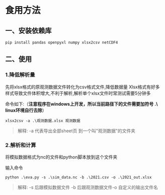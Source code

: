# 食用方法
## 一、安装依赖库
```
pip install pandas openpyxl numpy xlsx2csv netCDF4
```
## 二、使用
### 1.降低解析量
先将xlsx格式的原观测数据文件转化为csv格式文件,降低数据量
Xlsx格式有好多样式导致文件体积增大,不利于解析,解析单个xlsx文件时常测试需要5分钟多

命令如下:（**注意程序在windows上开发，所以当前路径下的文件需要加符号 .\   linux环境自行去除**）
```
xlsx2csv -a .\观测数据.xlsx 观测数据
```
> 解释: -a 代表导出全部sheet页  到一个叫"观测数据"的文件夹


### 2.解析和计算

将模拟数据格式为nc的文件和python脚本放到这个文件夹

输入命令
```
python .\eva.py -s .\sim_data.nc -b .\2021.csv -o .\2021_out.xlsx
```
> 解释: -s 后跟模拟数据文件 -b 后跟观测数据文件-o 自定义的输出文件名

